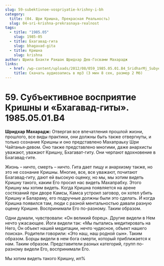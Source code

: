 ```yaml
---
slug: 59-subektivnoe-vospriyatie-krishny-i-bh
category:
  title: (04. Шри Кришна, Прекрасная Реальность)
  slug: 04-sri-krishna-prekrasnaya-realnost
tags:
  - title: "1985.05"
    slug: 1985-05
  - title: Бхагавад-гита
    slug: bhagavad-gita
  - title: Кришна
    slug: krishna
author: Шрила Бхакти Ракшак Шридхар Дев-Госвами Махарадж
links:
  - href: /wp-content/uploads/2012/08/059_1985.05.01.B4_SridharMj_Subyektivnoye_vospriyatiye_Krishny_i_Bhagavad-gity.mp3
    title: Скачать аудиозапись в mp3 (3 мин 8 сек, размер 2 Мб)
---
```


# 59. Субъективное восприятие Кришны и «Бхагавад-гиты». 1985.05.01.B4

**Шридхар Махарадж:** Отвергая все впечатления прошлой жизни, прошлого, все виды практики, они должны быть также отвергнуты, и только сознание Кришны и оно представлено Махапраьху Шри Чайтанья-девом. Оно также представлено многими, даже анархисты уважают, уважают Кришну, Бхагават-гиту. Они черпают вдохновение в Бхагавад-гите.

Жизнь – ничто, смерть – ничто. Гита дает пищу и анархизму также, но это не сознание Кришны. Многие, все, все уважают, почитают Бхагавад-гиту, дают ей высокую оценку, но мы, мы хотим видеть Кришну такого, каким Его просил нас видеть Махапрабху. Этого Кришну мы хотим видеть. Когда Кришна появляется на арене состязаний при дворе Камсы, Камса устроил заговор, он хотел убить Кришну и Балараму, его подручные должны были это сделать. И когда Кришна появился там, люди с разной ментальностью давали разную оценку Кришне. Воспринимали Его по-разному. Таким образом.

Одни думали, чувствовали: «Он великий борец». Другие видели в Нем нечто ужасающее. Йоги видели так: «Мы пытались медитировать на Него, Он объект нашей медитации, нечто чудесное, объект нашего поиска». Родители говорили: «Это наш, наш родной сын». Таким образом. Борцы видели в нем бога смерти, который приближается к нам. Таким образом. Представители разных категорий, групп по-разному видели Его, воспринимали Его.

Мы хотим видеть такого Кришну, ил%


